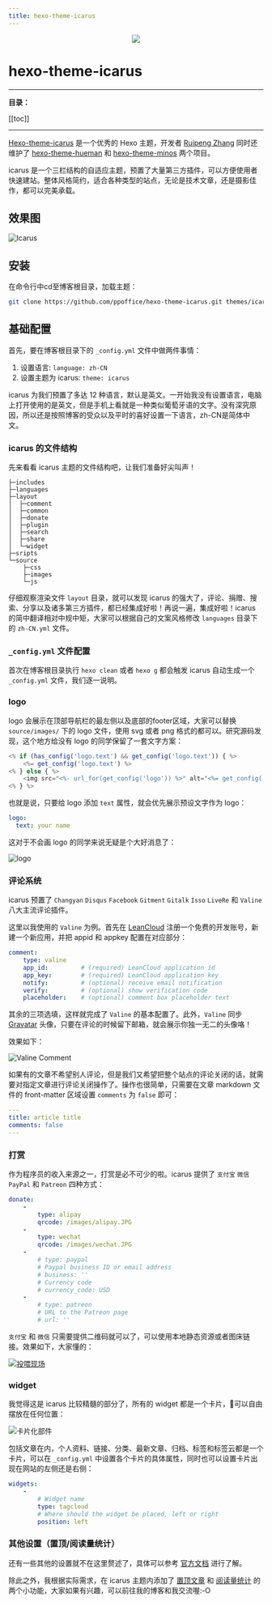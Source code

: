 ```yaml
---
title: hexo-theme-icarus
---
```


<div align="center"><img src="@img/2/2-12/icaruslogo.svg"></div>

# hexo-theme-icarus <Badge text="@Susreal"/> <Badge text="Finish"/> <Badge text="2.3.0"/>

------

**目录：**

[[toc]]

------

[Hexo-theme-icarus](https://github.com/ppoffice/hexo-theme-icarus) 是一个优秀的 Hexo 主题，开发者 [Ruipeng Zhang](https://github.com/ppoffice) 同时还维护了 [hexo-theme-hueman](https://github.com/ppoffice/hexo-theme-hueman) 和 [hexo-theme-minos](https://github.com/ppoffice/hexo-theme-minos) 两个项目。

icarus 是一个三栏结构的自适应主题，预置了大量第三方插件，可以方便使用者快速建站。整体风格简约，适合各种类型的站点，无论是技术文章，还是摄影佳作，都可以完美承载。

## 效果图  

![Icarus](@img/2/2-12/1.png)

## 安装

在命令行中cd至博客根目录，加载主题：

```bash
git clone https://github.com/ppoffice/hexo-theme-icarus.git themes/icarus
```

## 基础配置

首先，要在博客根目录下的 `_config.yml` 文件中做两件事情：
1. 设置语言: `language: zh-CN`
2. 设置主题为 icarus: `theme: icarus`

icarus 为我们预置了多达 12 种语言，默认是英文。一开始我没有设置语言，电脑上打开使用的是英文，但是手机上看就是一种类似葡萄牙语的文字。没有深究原因，所以还是按照博客的受众以及平时的喜好设置一下语言，zh-CN是简体中文。

### icarus 的文件结构

先来看看 icarus 主题的文件结构吧，让我们准备好尖叫声！ 

```batch
├─includes
├─languages
├─layout
│  ├─comment
│  ├─common
│  ├─donate
│  ├─plugin
│  ├─search
│  ├─share
│  └─widget
├─sripts
└─source
    ├─css
    ├─images
    └─js
```

仔细观察渲染文件 `layout` 目录，就可以发现 icarus 的强大了，评论、捐赠、搜索、分享以及诸多第三方插件，都已经集成好啦！再说一遍，集成好啦！icarus 的简中翻译相对中规中矩，大家可以根据自己的文案风格修改 `languages` 目录下的 `zh-CN.yml` 文件。


### `_config.yml` 文件配置

首次在博客根目录执行 `hexo clean` 或者 `hexo g` 都会触发 icarus 自动生成一个 `_config.yml` 文件，我们逐一说明。

### logo

logo 会展示在顶部导航栏的最左侧以及底部的footer区域，大家可以替换 `source/images/` 下的 logo 文件，使用 svg 或者 png 格式的都可以。研究源码发现，这个地方给没有 logo 的同学保留了一套文字方案：

```js /layout/common/navbar.ejs
<% if (has_config('logo.text') && get_config('logo.text')) { %>
    <%= get_config('logo.text') %>
<% } else { %>
    <img src="<%- url_for(get_config('logo')) %>" alt="<%= get_config('title') %>" height="28">
<% } %>
```

也就是说，只要给 logo 添加 `text` 属性，就会优先展示预设文字作为 logo：

```yaml
logo:
  text: your name
```
这对于不会画 logo 的同学来说无疑是个大好消息了：

![logo](@img/2/2-12/2.png)

### 评论系统

icarus 预置了 `Changyan` `Disqus` `Facebook` `Gitment` `Gitalk` `Isso` `LiveRe` 和 `Valine` 八大主流评论插件。

这里以我使用的 `Valine` 为例。首先在 [LeanCloud](https://leancloud.cn/) 注册一个免费的开发账号，新建一个新应用，并把 appid 和 appkey 配置在对应部分：

```yaml
comment:
    type: valine
    app_id:         # (required) LeanCloud application id
    app_key:        # (required) LeanCloud application key
    notify:         # (optional) receive email notification
    verify:         # (optional) show verification code
    placeholder:    # (optional) comment box placeholder text
```

其余的三项选填，这样就完成了 `Valine` 的基本配置了。此外，`Valine` 同步 [Gravatar](https://cn.gravatar.com/) 头像，只要在评论的时候留下邮箱，就会展示你独一无二的头像咯！


效果如下：

![Valine Comment](@img/2/2-12/3.png)

如果有的文章不希望别人评论，但是我们又希望把整个站点的评论关闭的话，就需要对指定文章进行评论关闭操作了。操作也很简单，只需要在文章 markdown 文件的 front-matter 区域设置 `comments` 为 `false` 即可：

```yaml
---
title: article title
comments: false
---
```

### 打赏

作为程序员的收入来源之一，打赏是必不可少的啦。icarus 提供了 `支付宝` `微信` `PayPal` 和 `Patreon` 四种方式：

```yaml
donate:
    -
        type: alipay
        qrcode: /images/alipay.JPG
    -
        type: wechat
        qrcode: /images/wechat.JPG
    -
        # type: paypal
        # Paypal business ID or email address
        # business: ''
        # Currency code
        # currency_code: USD
    -
        # type: patreon
        # URL to the Patreon page
        # url: ''
```

`支付宝` 和 `微信` 只需要提供二维码就可以了，可以使用本地静态资源或者图床链接。效果如下，大家懂的：

[![投喂现场](@img/2/2-12/4.png)](https://susreal.github.io/images/alipay.JPG)

### widget

我觉得这是 icarus 比较精髓的部分了，所有的 widget 都是一个卡片，可以自由摆放在任何位置：

![卡片化部件](@img/2/2-12/5.png)

包括文章在内，个人资料、链接、分类、最新文章、归档、标签和标签云都是一个卡片，可以在 `_config.yml` 中设置各个卡片的具体属性，同时也可以设置卡片出现在网站的左侧还是右侧：

```yaml
widgets:
    -
        # Widget name
        type: tagcloud
        # Where should the widget be placed, left or right
        position: left
```

### 其他设置（置顶/阅读量统计）

还有一些其他的设置就不在这里赘述了，具体可以参考 [官方文档](https://blog.zhangruipeng.me/hexo-theme-icarus/categories/) 进行了解。

除此之外，我根据实际需求，在 icarus 主题内添加了 [置顶文章](https://susreal.github.io/2019/01/30/Hexo%E9%85%8D%E7%BD%AE/#%E4%B8%80%E3%80%81%E6%96%87%E7%AB%A0%E7%BD%AE%E9%A1%B6) 和 [阅读量统计](https://susreal.github.io/2019/01/30/Hexo%E9%85%8D%E7%BD%AE/#%E4%BA%8C%E3%80%81%E6%B7%BB%E5%8A%A0%E9%98%85%E8%AF%BB%E7%BB%9F%E8%AE%A1) 的两个小功能，大家如果有兴趣，可以前往我的博客和我交流喔:-O
